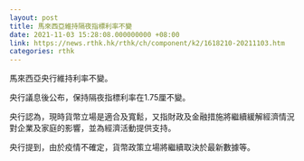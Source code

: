 ```yaml
---
layout: post
title: 馬來西亞維持隔夜指標利率不變
date: 2021-11-03 15:28:08.000000000 +08:00
link: https://news.rthk.hk/rthk/ch/component/k2/1618210-20211103.htm
categories: rthk
---
```


馬來西亞央行維持利率不變。

央行議息後公布，保持隔夜指標利率在1.75厘不變。

央行認為，現時貨幣立場是適合及寬鬆，又指財政及金融措施將繼續緩解經濟情況對企業及家庭的影響，並為經濟活動提供支持。

央行提到，由於疫情不確定，貨幣政策立場將繼續取決於最新數據等。
